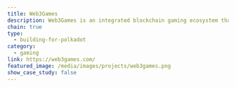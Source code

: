 ```yaml
---
title: Web3Games
description: Web3Games is an integrated blockchain gaming ecosystem that aim to help traditional game developers integrate their gaming products with blockchain
chain: true
type:
  - building-for-polkadot
category:
  - gaming
link: https://web3games.com/
featured_image: /media/images/projects/web3games.png
show_case_study: false
---
```

